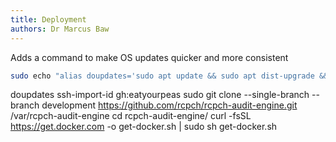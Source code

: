 ```yaml
---
title: Deployment
authors: Dr Marcus Baw
---
```


Adds a command to make OS updates quicker and more consistent
```bash
sudo echo "alias doupdates='sudo apt update && sudo apt dist-upgrade && sudo apt autoremove && sudo apt autoclean'" >> /etc/profile;source /etc/profile
```
doupdates
ssh-import-id gh:eatyourpeas
sudo git clone --single-branch --branch development https://github.com/rcpch/rcpch-audit-engine.git /var/rcpch-audit-engine
cd rcpch-audit-engine/
curl -fsSL https://get.docker.com -o get-docker.sh | sudo sh get-docker.sh


